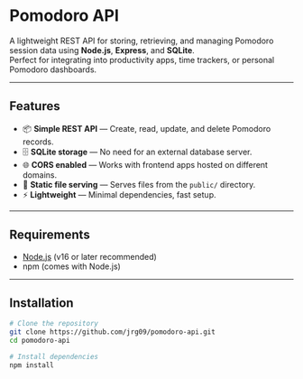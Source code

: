 # Pomodoro API

A lightweight REST API for storing, retrieving, and managing Pomodoro session data using **Node.js**, **Express**, and **SQLite**.  
Perfect for integrating into productivity apps, time trackers, or personal Pomodoro dashboards.

---

## Features

- 📦 **Simple REST API** — Create, read, update, and delete Pomodoro records.
- 🗄 **SQLite storage** — No need for an external database server.
- 🌐 **CORS enabled** — Works with frontend apps hosted on different domains.
- 📂 **Static file serving** — Serves files from the `public/` directory.
- ⚡ **Lightweight** — Minimal dependencies, fast setup.

---

## Requirements

- [Node.js](https://nodejs.org/) (v16 or later recommended)
- npm (comes with Node.js)

---

## Installation

```bash
# Clone the repository
git clone https://github.com/jrg09/pomodoro-api.git
cd pomodoro-api

# Install dependencies
npm install
